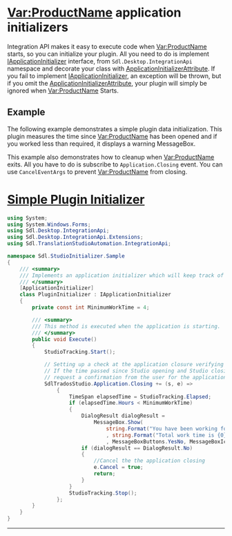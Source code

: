<Var:ProductName> application initializers
=====
Integration API makes it easy to execute code when <Var:ProductName> starts, so you can initialize your plugin. All you need to do is implement [IApplicationInitializer](../../api/integration/Sdl.Desktop.IntegrationApi.IApplicationInitializer.yml) interface, from `Sdl.Desktop.IntegrationApi` namespace and decorate your class with [ApplicationInitializerAttribute](../../api/integration/Sdl.Desktop.IntegrationApi.Extensions.ApplicationInitializerAttribute.yml). If you fail to implement [IApplicationInitializer](../../api/integration/Sdl.Desktop.IntegrationApi.IApplicationInitializer.yml), an exception will be thrown, but if you omit the [ApplicationInitializerAttribute](../../api/integration/Sdl.Desktop.IntegrationApi.Extensions.ApplicationInitializerAttribute.yml), your plugin will simply be ignored when <Var:ProductName> Starts.

Example
----
The following example demonstrates a simple plugin data initialization. This plugin measures the time since <Var:ProductName> has been opened and if you worked less than required, it displays a warning MessageBox.

This example also demonstrates how to cleanup when <Var:ProductName> exits. All you have to do is subscribe to `Application.Closing` event. You can use `CancelEventArgs` to prevent <Var:ProductName> from closing.

# [Simple Plugin Initializer](#tab/tabid-1)
```cs
using System;
using System.Windows.Forms;
using Sdl.Desktop.IntegrationApi;
using Sdl.Desktop.IntegrationApi.Extensions;
using Sdl.TranslationStudioAutomation.IntegrationApi;

namespace Sdl.StudioInitializer.Sample
{    
    /// <summary>
    /// Implements an application initializer which will keep track of the application startup and closing time.    
    /// </summary>
    [ApplicationInitializer]
    class PluginInitializer : IApplicationInitializer
    {
        private const int MinimumWorkTime = 4;

        /// <summary>
        /// This method is executed when the application is starting.
        /// </summary>
        public void Execute()
        {
            StudioTracking.Start();

            // Setting up a check at the application closure verifying if the user has worked less then the minimum amount of time 
            // If the time passed since Studio opening and Studio closing is less than the MinimumWorkTime(4h) than
            // request a confirmation from the user for the application closure otherwise just exit.
            SdlTradosStudio.Application.Closing += (s, e) =>
                {
                    TimeSpan elapsedTime = StudioTracking.Elapsed;
                    if (elapsedTime.Hours < MinimumWorkTime)
                    {
                        DialogResult dialogResult =
                            MessageBox.Show(
                                string.Format("You have been working for {0:dd\\.hh\\:mm\\:ss} and spending less than {1} hours. Are you sure you want to quit ?", StudioTracking.Elapsed, MinimumWorkTime)
                                , string.Format("Total work time is {0} minutes", elapsedTime.Minutes)
                                , MessageBoxButtons.YesNo, MessageBoxIcon.Question);
                        if (dialogResult == DialogResult.No)
                        {
                            //Cancel the the application closing
                            e.Cancel = true;
                            return;
                        }
                    }
                    StudioTracking.Stop();
                };
        }
    }    
}
```
****